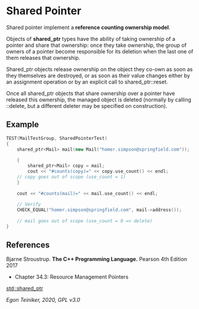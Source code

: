 # Shared Pointer

Shared pointer implement a **reference counting ownership model**.

Objects of **shared_ptr** types have the ability of taking ownership of 
a pointer and share that ownership: once they take ownership, the group 
of owners of a pointer become responsible for its deletion when the last 
one of them releases that ownership.

Shared_ptr objects release ownership on the object they co-own as soon 
as they themselves are destroyed, or as soon as their value changes either 
by an assignment operation or by an explicit call to shared_ptr::reset. 

Once all shared_ptr objects that share ownership over a pointer have 
released this ownership, the managed object is deleted (normally by 
calling ::delete, but a different deleter may be specified on construction).


## Example

```C++
TEST(MailTestGroup, SharedPointerTest)
{
    shared_ptr<Mail> mail(new Mail("homer.simpson@springfield.com"));  
    
    {
        shared_ptr<Mail> copy = mail;  
        cout << "#counts(copy)=" << copy.use_count() << endl;    
	// copy goes out of scope (use_count = 1)        
    }
    
    cout << "#counts(mail)=" << mail.use_count() << endl;     
    
    // Verify
    CHECK_EQUAL("homer.simpson@springfield.com", mail->address());
    
    // mail goes out of scope (use_count = 0 => delete)
}
```

## References
Bjarne Stroustrup. **The C++ Programming Language.** Pearson 4th Edition 2017
* Chapter 34.3: Resource Management Pointers

[std::shared_ptr](http://www.cplusplus.com/reference/memory/shared_ptr/)

*Egon Teiniker, 2020, GPL v3.0*
